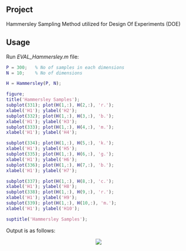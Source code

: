## Project

Hammersley Sampling Method utilized for Design Of Experiments (DOE)

## Usage

Run *EVAL_Hammersley.m* file:

``` MATLAB
P = 300;   % No of samples in each dimensions
N = 10;    % No of dimensions 

H = Hammersley(P, N);

figure;
title('Hammersley Samples');
subplot(331); plot(H(1,:), H(2,:), 'r.'); 
xlabel('H1'); ylabel('H2');
subplot(332); plot(H(1,:), H(3,:), 'b.');
xlabel('H1'); ylabel('H3');
subplot(333); plot(H(1,:), H(4,:), 'm.');
xlabel('H1'); ylabel('H4');

subplot(334); plot(H(1,:), H(5,:), 'k.');
xlabel('H1'); ylabel('H5');
subplot(335); plot(H(1,:), H(6,:), 'g.');
xlabel('H1'); ylabel('H6');
subplot(336); plot(H(1,:), H(7,:), 'b.');
xlabel('H1'); ylabel('H7');

subplot(337); plot(H(1,:), H(8,:), 'c.');
xlabel('H1'); ylabel('H8');
subplot(338); plot(H(1,:), H(9,:), 'r.');
xlabel('H1'); ylabel('H9');
subplot(339); plot(H(1,:), H(10,:), 'm.');
xlabel('H1'); ylabel('H10');

suptitle('Hammersley Samples');
```

Output is as follows:

<p align="center">
  <img src="../master/Hammersley.png" />
</p> 









